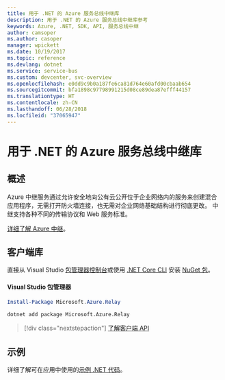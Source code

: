 ```yaml
---
title: 用于 .NET 的 Azure 服务总线中继库
description: 用于 .NET 的 Azure 服务总线中继库参考
keywords: Azure, .NET, SDK, API, 服务总线中继
author: camsoper
ms.author: casoper
manager: wpickett
ms.date: 10/19/2017
ms.topic: reference
ms.devlang: dotnet
ms.service: service-bus
ms.custom: devcenter, svc-overview
ms.openlocfilehash: e0dd9c9b0a187fe6ca81d764e60afd00cbaab654
ms.sourcegitcommit: bfa1898c97798991215d08ce89dea87efff44157
ms.translationtype: HT
ms.contentlocale: zh-CN
ms.lasthandoff: 06/28/2018
ms.locfileid: "37065947"
---
```

# <a name="azure-service-bus-relay-libraries-for-net"></a>用于 .NET 的 Azure 服务总线中继库

## <a name="overview"></a>概述

Azure 中继服务通过允许安全地向公有云公开位于企业网络内的服务来创建混合应用程序，无需打开防火墙连接，也无需对企业网络基础结构进行彻底更改。 中继支持各种不同的传输协议和 Web 服务标准。
          
[详细了解 Azure 中继](/azure/service-bus-relay/relay-what-is-it)。

## <a name="client-library"></a>客户端库

直接从 Visual Studio [包管理器控制台][PackageManager]或使用 [.NET Core CLI][DotNetCLI] 安装 [NuGet 包](https://www.nuget.org/packages/Microsoft.Azure.Relay)。

#### <a name="visual-studio-package-manager"></a>Visual Studio 包管理器

```powershell
Install-Package Microsoft.Azure.Relay
```

```bash
dotnet add package Microsoft.Azure.Relay
```

> [!div class="nextstepaction"]
> [了解客户端 API](/dotnet/api/overview/azure/relay/client)

## <a name="samples"></a>示例

详细了解可在应用中使用的[示例 .NET 代码](https://azure.microsoft.com/resources/samples/?platform=dotnet)。

[PackageManager]: https://docs.microsoft.com/nuget/tools/package-manager-console
[DotNetCLI]: https://docs.microsoft.com/dotnet/core/tools/dotnet-add-package